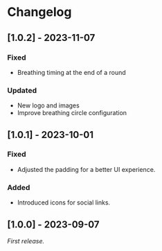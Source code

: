  # Changelog
 ## [1.0.2] - 2023-11-07
 ### Fixed
 - Breathing timing at the end of a round
 ### Updated
 - New logo and images
 - Improve breathing circle configuration

## [1.0.1] - 2023-10-01
### Fixed
- Adjusted the padding for a better UI experience.

### Added
- Introduced icons for social links.
 ## [1.0.0] - 2023-09-07

_First release._
